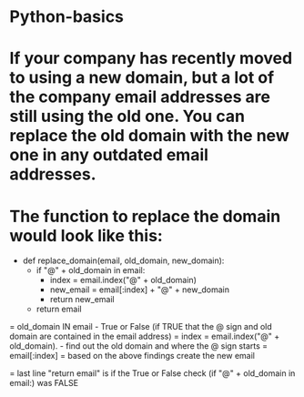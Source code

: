 # Python-basics



# If your company has recently moved to using a new domain, but a lot of the company email addresses are still using the old one. You can replace the old domain with the new one in any outdated email addresses. 
# The function to replace the domain would look like this:

- def replace_domain(email, old_domain, new_domain):
  - if "@" + old_domain in email:
    - index = email.index("@" + old_domain)
    - new_email = email[:index] + "@" + new_domain
    - return new_email
  - return email


= old_domain IN email - True or False (if TRUE that the @ sign and old domain are contained in the email address)
= index = email.index("@" + old_domain).  - find out the old domain and where the @ sign starts
= email[:index] = based on the above findings create the new email

= last line "return email" is if the True or False check (if "@" + old_domain in email:) was FALSE
